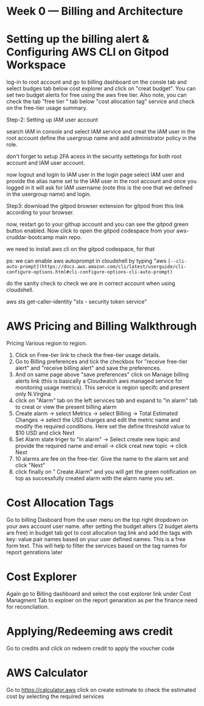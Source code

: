 # Week 0 — Billing and Architecture


# Setting up the billing alert & Configuring AWS CLI on Gitpod Workspace

log-in to root account and go to billing dashboard on the consle tab and select budges tab below cost explorer and click on "creat budget". You can set two budget alerts for free using the aws free tier.
Also note, you can check the tab "free tier " tab below "cost allocation tag" service and check on the free-tier usage summary.

Step-2: Setting up IAM user account 

search IAM in console and select IAM service and creat the IAM user in the root account define the usergroup name and add administrator policy in the role.

don't forget to setup 2FA acess in the security settetings for both root account and IAM user account. 

now logout and login to IAM user in the login page select IAM user and provide the alias name set to the IAM user in the root account and once you logged in it will ask for IAM username (note this is the one that we defined in the usergroup name) and login.

Step3: download the gitpod browser extension for gitpod from this link according to your browser.

now, restart  go to your githup account and you can see the gitpod green button enabled.
Now click to open the gitpod codespace from your aws-cruddar-bootcamp main repo.

we need to install aws cli on the gitpod codespace, for that 

ps: we can enable aws autoprompt in cloudshell by typing "aws `[--cli-auto-prompt](https://docs.aws.amazon.com/cli/latest/userguide/cli-configure-options.html#cli-configure-options-cli-auto-prompt)`

do the sanity check to check we are in correct account when using cloudshell.

aws sts get-caller-identity  "sts - security token service" 

# AWS Pricing and Billing Walkthrough

Pricing Various region to region.

1. Click on Free-tier link to check the free-tier usage details.
2. Go to Billing preferences and tick the checkbox for "receive free-tier alert" and "receive billing alert" and save the preferences.
3. And on same page above "save preferences" click on Manage billing alerts link (this is basically a Cloudwatch aws managed service for monitoring usage metrics). This service is region specifc and present only N.Virgina
4. click on "Alarm" tab on the left services tab and expand to "in alarm" tab to creat or view the present billing alarm
5. Create alarm -> select Metrics -> select Billing -> Total  Estimated Changes -> select the USD charges and edit the metric name and modify the required conditions. Here set the define threshold value to $10 USD and click Next
6. Set Alarm state triger to "In alarm"  -> Select create new topic and provide the required name and email -> click creat new topic -> click Next 
7. 10 alarms are fee on the free-tier. Give the name to the alarm set and click "Next"
8. click finally on " Create Alarm" and you will get the green notification on top as successfully created alarm with the alarm name you set. 

# Cost Allocation Tags

Go to billing Dasboard from the user menu on the top right dropdown on your aws account user name.
after setting the budget alters (2 budget alerts are free) in budget tab got to cost allocation tag link and add the tags with key: value pair names based on your user defined names. This is a free form text. This will help to filter the services based on the tag names for report genrations later

# Cost Explorer 

Again go to Billing dashboard and select the cost explorer link under Cost Managment Tab to exploer on the report genaration as per the finance need for reconcliation. 

# Applying/Redeeming aws credit

Go to credits and click on redeem credit to apply the voucher code

# AWS Calculator

Go to https://calculator.aws click on create estimate to check the estimated cost by selecting the required services
